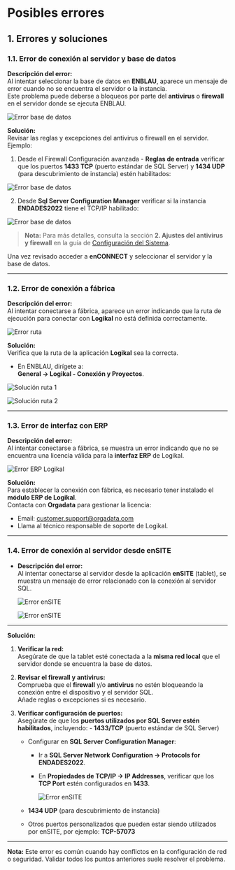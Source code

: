 # Posibles errores

## 1. Errores y soluciones

### 1.1. Error de conexión al servidor y base de datos

**Descripción del error:**  
  Al intentar seleccionar la base de datos en **ENBLAU**, aparece un mensaje de error cuando no se encuentra el servidor o la instancia.  
  Este problema puede deberse a bloqueos por parte del **antivirus** o **firewall** en el servidor donde se ejecuta ENBLAU.

  ![Error base de datos](images/Erros/error_bdd.jpg)

**Solución:**  
  Revisar las reglas y excepciones del antivirus o firewall en el servidor. Ejemplo:

  1. Desde el Firewall Configuración avanzada - **Reglas de entrada** verificar que los puertos **1433 TCP** (puerto estándar de SQL Server) y **1434 UDP** (para descubrimiento de instancia) estén habilitados:

  ![Error base de datos](images/Erros/error_bdd2.jpg)

  2. Desde **Sql Server Configuration Manager** verificar si la instancia **ENDADES2022** tiene el TCP/IP habilitado:

  ![Error base de datos](images/Erros/error_bdd3.jpg)

    
  > **Nota:** Para más detalles, consulta la sección **2. Ajustes del antivirus y firewall** en la guía de [Configuración del Sistema](Configuracion_Sistema.md).

  Una vez revisado acceder a **enCONNECT** y seleccionar el servidor y la base de datos.

---

### 1.2. Error de conexión a fábrica

**Descripción del error:**  
  Al intentar conectarse a fábrica, aparece un error indicando que la ruta de ejecución para conectar con **Logikal** no está definida correctamente.

  ![Error ruta](images/Erros/error_path.jpg)

**Solución:**  
  Verifica que la ruta de la aplicación **Logikal** sea la correcta.
    
  - En ENBLAU, dirígete a:  
    **General → Logikal - Conexión y Proyectos**.

  ![Solución ruta 1](images/Erros/solucion_path2.jpg)

  ![Solución ruta 2](images/Erros/solucion_path.jpg)

---

### 1.3. Error de interfaz con ERP

**Descripción del error:**  
  Al intentar conectarse a fábrica, se muestra un error indicando que no se encuentra una licencia válida para la **interfaz ERP** de Logikal.

  ![Error ERP Logikal](images/Erros/error_ERP.jpg)

**Solución:**  
  Para establecer la conexión con fábrica, es necesario tener instalado el **módulo ERP de Logikal**.  
  Contacta con **Orgadata** para gestionar la licencia:

  - Email: [customer.support@orgadata.com](mailto:customer.support@orgadata.com)  
  - Llama al técnico responsable de soporte de Logikal.

---

### 1.4. Error de conexión al servidor desde enSITE

- **Descripción del error:**  
  Al intentar conectarse al servidor desde la aplicación **enSITE** (tablet), se muestra un mensaje de error relacionado con la conexión al servidor SQL.

  ![Error enSITE](images/Erros/error_ensite.jpg)

  ![Error enSITE](images/Erros/error_ensite2.jpg)

---

**Solución:**

  1. **Verificar la red:**  
    Asegúrate de que la tablet esté conectada a la **misma red local** que el servidor donde se encuentra la base de datos.

  2. **Revisar el firewall y antivirus:**  
    Comprueba que el **firewall** y/o **antivirus** no estén bloqueando la conexión entre el dispositivo y el servidor SQL.  
    Añade reglas o excepciones si es necesario.

  3. **Verificar configuración de puertos:**  
    Asegúrate de que los **puertos utilizados por SQL Server estén habilitados**, incluyendo:
    - **1433/TCP** (puerto estándar de SQL Server)  
      - Configurar en **SQL Server Configuration Manager**:  
        - Ir a **SQL Server Network Configuration → Protocols for ENDADES2022**.  
        - En **Propiedades de TCP/IP → IP Addresses**, verificar que los **TCP Port** estén configurados en **1433**.

          ![Error enSITE](images/Erros/error_ensite3.jpg)

      - **1434 UDP** (para descubrimiento de instancia)
      - Otros puertos personalizados que pueden estar siendo utilizados por enSITE, por ejemplo: **TCP-57073**

---

**Nota:** Este error es común cuando hay conflictos en la configuración de red o seguridad. Validar todos los puntos anteriores suele resolver el problema.

